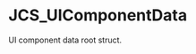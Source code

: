 <!--
   - $File: JCS_UIComponentData.html $
   - $Date: 2018-10-01 14:37:56 $
   - $Revision: $
   - $Creator: Jen-Chieh Shen $
   - $Notice: See LICENSE.txt for modification and distribution information
   -                   Copyright © 2018 by Shen, Jen-Chieh $
-->


<div id="content-header">
  <h1>JCS_UIComponentData</h1>
</div>

<p>
  UI component data root struct.
</p>
